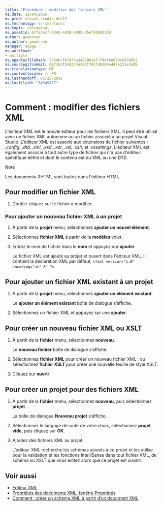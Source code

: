```yaml
---
title: 'Procédure : modifier des fichiers XML'
ms.date: 11/04/2016
ms.prod: visual-studio-dev15
ms.technology: vs-xml-tools
ms.topic: conceptual
ms.assetid: 07fa3ecf-6345-4d30-9d85-d5ef5b083319
author: gewarren
ms.author: gewarren
manager: douge
ms.workload:
- multiple
ms.openlocfilehash: 3754bcf87d77a3a67801ef7f9df8e07dc687b052
ms.sourcegitcommit: 697162f54d3c4e30df702fd0289e447e211e3a85
ms.translationtype: MT
ms.contentlocale: fr-FR
ms.lasthandoff: 05/25/2018
ms.locfileid: "34549127"
---
```

# <a name="how-to-edit-xml-files"></a>Comment : modifier des fichiers XML

L'éditeur XML est le nouvel éditeur pour les fichiers XML. Il peut être utilisé avec un fichier XML autonome ou un fichier associé à un projet Visual Studio. L’éditeur XML est associé aux extensions de fichier suivantes : *.config*, *.dtd*, *.xml*, *.xsd*, *.xdr*, *.xsl*, *.xslt*, et *.vssettings*. L'éditeur XML est également associé à tout autre type de fichier qui n'a pas d'éditeur spécifique défini et dont le contenu est du XML ou une DTD.

> [!NOTE]
> Les documents XHTML sont traités dans l'éditeur HTML.

## <a name="to-edit-an-xml-file"></a>Pour modifier un fichier XML

1.  Double-cliquez sur le fichier à modifier.

### <a name="to-add-a-new-xml-file-to-a-project"></a>Pour ajouter un nouveau fichier XML à un projet

1.  À partir de la **projet** menu, sélectionnez **ajouter un nouvel élément**.

2.  Sélectionnez **fichier XML** à partir de la **modèles** volet.

3.  Entrez le nom de fichier dans le **nom** et appuyez sur **ajouter**.

     Le fichier XML est ajouté au projet et ouvert dans l'éditeur XML. Il contient la déclaration XML par défaut, `<?xml version="1.0" encoding="utf-8" ?>`.

## <a name="to-add-an-existing-xml-file-to-a-project"></a>Pour ajouter un fichier XML existant à un projet

1.  À partir de la **projet** menu, sélectionnez **ajouter un élément existant**.

     Le **ajouter un élément existant** boîte de dialogue s’affiche.

2.  Sélectionnez un fichier XML et appuyez sur une **ajouter**.

## <a name="to-create-a-new-xml-or-xslt-file"></a>Pour créer un nouveau fichier XML ou XSLT

1.  À partir de la **fichier** menu, sélectionnez **nouveau**.

     Le **nouveau fichier** boîte de dialogue s’affiche.

2.  Sélectionnez **fichier XML** pour créer un nouveau fichier XML ; ou sélectionnez **fichier XSLT** pour créer une nouvelle feuille de style XSLT.

3.  Cliquez sur **ouvrir**.

## <a name="to-create-a-project-for-xml-files"></a>Pour créer un projet pour des fichiers XML

1.  À partir de la **fichier** menu, sélectionnez **nouveau**, puis sélectionnez **projet**.

     La boîte de dialogue **Nouveau projet** s’affiche.

2.  Sélectionnez le langage de code de votre choix, sélectionnez **projet vide**, puis cliquez sur **OK**.

3.  Ajoutez des fichiers XML au projet.

     L’éditeur XML recherche les schémas ajoutés à ce projet et les utilise pour la validation et les fonctions IntelliSense dans tout fichier XML, de schéma ou XSLT que vous éditez alors que ce projet est ouvert.

## <a name="see-also"></a>Voir aussi

- [Éditeur XML](../xml-tools/xml-editor.md)
- [Propriétés des documents XML, fenêtre Propriétés](../xml-tools/xml-document-properties-properties-window.md)
- [Comment : créer un schéma XML à partir d’un document XML](../xml-tools/how-to-create-an-xml-schema-from-an-xml-document.md)